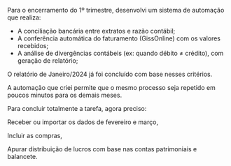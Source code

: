 Para o encerramento do 1º trimestre, desenvolvi um sistema de automação que realiza:

- A conciliação bancária entre extratos e razão contábil;
- A conferência automática do faturamento (GissOnline) com os valores recebidos;
- A análise de divergências contábeis (ex: quando débito ≠ crédito), com geração de relatório;

O relatório de Janeiro/2024 já foi concluído com base nesses critérios.

A automação que criei permite que o mesmo processo seja repetido em poucos minutos para os demais meses.

Para concluir totalmente a tarefa, agora preciso:

Receber ou importar os dados de fevereiro e março,

Incluir as compras,

Apurar distribuição de lucros com base nas contas patrimoniais e balancete.

